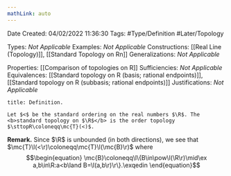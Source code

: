 ```yaml
---
mathLink: auto
---
```


<div class="topSpace"></div>

Date Created: 04/02/2022 11:36:30
Tags: #Type/Definition #Later/Topology

Types: <i>Not Applicable</i>
Examples: <i>Not Applicable</i>
Constructions: [[Real Line (Topology)]], [[Standard Topology on Rn]]
Generalizations: <i>Not Applicable</i>

Properties: [[Comparison of topologies on R]]
Sufficiencies: <i>Not Applicable</i>
Equivalences: [[Standard topology on R (basis; rational endpoints)]], [[Standard topology on R (subbasis; rational endpoints)]]
Justifications: <i>Not Applicable</i>

``` ad-Definition
title: Definition.

Let $<$ be the standard ordering on the real numbers $\R$. The <b>standard topology on $\R$</b> is the order topology $\sttopR\coloneqq\mc{T}(<)$.

```

<b>Remark.</b> Since $\R$ is unbounded (in both directions), we see that $\mc{T}\l(<\r)\coloneqq\mc{T}\l(\mc{B}\r)$ where
$$\begin{equation}
    \mc{B}\coloneqq\l\{B\in\pow\l(\R\r)\mid\ex a,b\in\R:a<b\land B=\l(a,b\r)\r\}.\exqedin
\end{equation}$$
